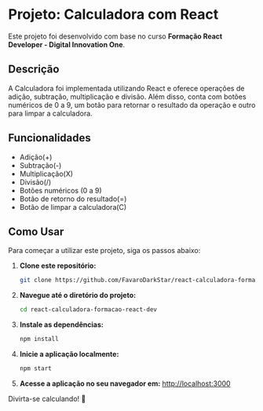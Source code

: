 # Projeto: Calculadora com React

Este projeto foi desenvolvido com base no curso **Formação React Developer - Digital Innovation One**.

## Descrição

A Calculadora foi implementada utilizando React e oferece operações de adição, subtração, multiplicação e divisão. Além disso, conta com botões numéricos de 0 a 9, um botão para retornar o resultado da operação e outro para limpar a calculadora.

## Funcionalidades

- Adição(+)
- Subtração(-)
- Multiplicação(X)
- Divisão(/)
- Botões numéricos (0 a 9)
- Botão de retorno do resultado(=)
- Botão de limpar a calculadora(C)

## Como Usar

Para começar a utilizar este projeto, siga os passos abaixo:

1. **Clone este repositório:**
   ```bash
   git clone https://github.com/FavaroDarkStar/react-calculadora-formacao-react-dev.git   
   ```

2. **Navegue até o diretório do projeto:**
   ```bash
   cd react-calculadora-formacao-react-dev
   ```

3. **Instale as dependências:**
   ```bash
   npm install
   ```

4. **Inicie a aplicação localmente:**
   ```bash
   npm start
   ```

5. **Acesse a aplicação no seu navegador em:**
   [http://localhost:3000](http://localhost:3000)

Divirta-se calculando! 🧮
